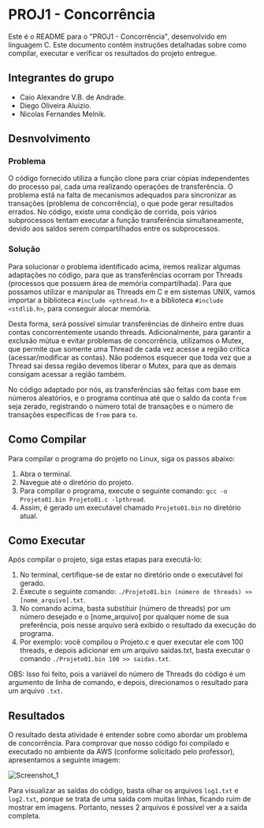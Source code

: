 # PROJ1 - Concorrência

Este é o README para o "PROJ1 - Concorrência", desenvolvido em linguagem C. Este documento contém instruções detalhadas sobre como compilar, executar e verificar os resultados do projeto entregue.

## Integrantes do grupo

- Caio Alexandre V.B. de Andrade.
- Diego Oliveira Aluizio.
- Nicolas Fernandes Melnik.

## Desnvolvimento

### Problema
O código fornecido utiliza a função clone para criar cópias independentes do processo pai, cada uma realizando operações de transferência. O problema está na falta de mecanismos adequados para sincronizar as transações (problema de concorrência), o que pode gerar resultados errados. No código, existe uma condição de corrida, pois vários subprocessos tentam executar a função transferência simultaneamente, devido aos saldos serem compartilhados entre os subprocessos.

### Solução

Para solucionar o problema identificado acima, iremos realizar algumas adaptações no código, para que as transferências ocorram por Threads (processos que possuem área de memória compartilhada). Para que possamos utilizar e manipular as Threads em C e em sistemas UNIX, vamos importar a biblioteca `#include <pthread.h>` e a biblioteca `#include <stdlib.h>`, para conseguir alocar memória.

Desta forma, será possível simular transferências de dinheiro entre duas contas concorrentemente usando threads. Adicionalmente, para garantir a exclusão mútua e evitar problemas de concorrência, utilizamos o Mutex, que permite que somente uma Thread de cada vez acesse a região crítica (acessar/modificar as contas). Não podemos esquecer que toda vez que a Thread sai dessa região devemos liberar o Mutex, para que as demais consigam acessar a região também.

No código adaptado por nós, as transferências são feitas com base em números aleatórios, e o programa continua até que o saldo da conta `from` seja zerado, registrando o número total de transações e o número de transações específicas de `from` para `to`.

## Como Compilar

Para compilar o programa do projeto no Linux, siga os passos abaixo:
1. Abra o terminal.
2. Navegue até o diretório do projeto.
3. Para compilar o programa, execute o seguinte comando: `gcc -o Projeto01.bin Projeto01.c -lpthread`.
4. Assim, é gerado um executável chamado `Projeto01.bin` no diretório atual.

## Como Executar

Após compilar o projeto, siga estas etapas para executá-lo:
1. No terminal, certifique-se de estar no diretório onde o executável foi gerado.
2. Execute o seguinte comando: `./Projeto01.bin (número de threads) >> [nome_arquivo].txt`.
3. No comando acima, basta substituir (número de threads) por um número desejado e o [nome_arquivo] por qualquer nome de sua preferência, pois nesse arquivo será exibido o resultado da execução do programa.
4. Por exemplo: você compilou o Projeto.c e quer executar ele com 100 threads, e depois adicionar em um arquivo saidas.txt, basta executar o comando `./Projeto01.bin 100 >> saidas.txt`.

OBS: Isso foi feito, pois a variável do número de Threads do código é um argumento de linha de comando, e depois, direcionamos o resultado para um arquivo `.txt`.

## Resultados
O resultado desta atividade é entender sobre como abordar um problema de concorrência. Para comprovar que nosso código foi compilado e executado no ambiente da AWS (conforme solicitado pelo professor), apresentamos a seguinte imagem:

![Screenshot_1](https://github.com/nicolasmelnik/Laboratorios-SO/assets/117850844/51321cc9-68aa-4c3c-a6f5-38d01dd2760b)

Para visualizar as saídas do código, basta olhar os arquivos `log1.txt` e `log2.txt`, porque se trata de uma saída com muitas linhas, ficando ruim de mostrar em imagens. Portanto, nesses 2 arquivos é possível ver a a saída completa.
